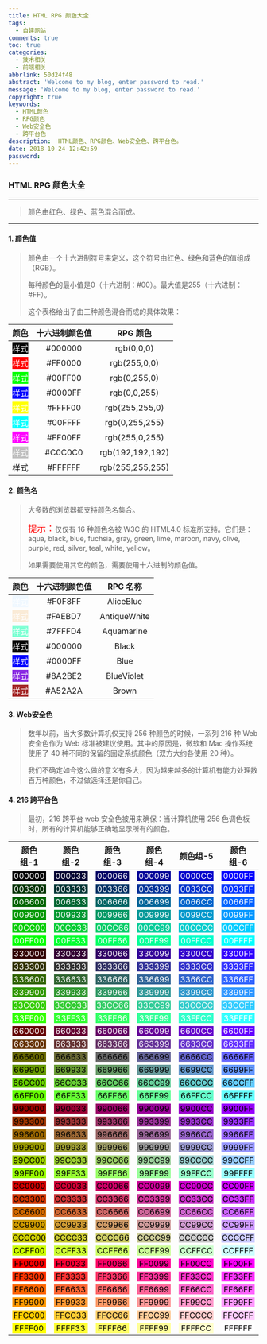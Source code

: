 ```yaml
---
title: HTML RPG 颜色大全
tags:
  - 自建网站
comments: true
toc: true
categories:
  - 技术相关
  - 前端相关
abbrlink: 50d24f48
abstract: 'Welcome to my blog, enter password to read.'
message: 'Welcome to my blog, enter password to read.'
copyright: true
keywords:
  - HTML颜色
  - RPG颜色
  - Web安全色
  - 跨平台色
description:  HTML颜色、RPG颜色、Web安全色、跨平台色。
date: 2018-10-24 12:42:59
password:
---
```

<script type="text/javascript" src="/js/src/bai.js"></script>

### HTML RPG 颜色大全

---
> 颜色由红色、绿色、蓝色混合而成。
---

#### 1. 颜色值
> 颜色由一个十六进制符号来定义，这个符号由红色、绿色和蓝色的值组成（RGB）。
>
> 每种颜色的最小值是0（十六进制：#00）。最大值是255（十六进制：#FF）。
>
> 这个表格给出了由三种颜色混合而成的具体效果：

| 颜色                                                         | 十六进制颜色值 | RPG 颜色        |
| :---:                                                        | :----:         |:--:             |
|<div style="background:#000000; color:#FFF" size=2>样式</div> | #000000        | rgb(0,0,0)      |
|<div style="background:#FF0000; color:#FFF" size=2>样式</div> | #FF0000        | rgb(255,0,0)    |
|<div style="background:#00FF00; color:#FFF" size=2>样式</div> | #00FF00        | rgb(0,255,0)    |
|<div style="background:#0000FF; color:#FFF" size=2>样式</div> | #0000FF        | rgb(0,0,255)    |
|<div style="background:#FFFF00; color:#FFF" size=2>样式</div> | #FFFF00        | rgb(255,255,0)  |
|<div style="background:#00FFFF; color:#FFF" size=2>样式</div> | #00FFFF        | rgb(0,255,255)  |
|<div style="background:#FF00FF; color:#FFF" size=2>样式</div> | #FF00FF        | rgb(255,0,255)  |
|<div style="background:#C0C0C0; color:#FFF" size=2>样式</div> | #C0C0C0        | rgb(192,192,192)|
|<div style="background:#FFFFFF; color:#000" size=2>样式</div> | #FFFFFF        | rgb(255,255,255)|


#### 2. 颜色名
> 大多数的浏览器都支持颜色名集合。
>
> <font color="#FF0000" size=4>提示：</font>仅仅有 16 种颜色名被 W3C 的 HTML4.0 标准所支持。它们是：aqua, black, blue, fuchsia, gray, green, lime, maroon, navy, olive, purple, red, silver, teal, white, yellow。
>
> 如果需要使用其它的颜色，需要使用十六进制的颜色值。

| 颜色                                                         | 十六进制颜色值 | RPG 名称     |
| :---:                                                        | :----:         |:--:          |
|<div style="background:#F0F8FF; color:#FFF" size=2>样式</div> | #F0F8FF        | AliceBlue    |
|<div style="background:#FAEBD7; color:#FFF" size=2>样式</div> | #FAEBD7        | AntiqueWhite |
|<div style="background:#7FFFD4; color:#FFF" size=2>样式</div> | #7FFFD4        | Aquamarine   |
|<div style="background:#000000; color:#FFF" size=2>样式</div> | #000000        | Black        |
|<div style="background:#0000FF; color:#FFF" size=2>样式</div> | #0000FF        | Blue         |
|<div style="background:#8A2BE2; color:#FFF" size=2>样式</div> | #8A2BE2        | BlueViolet   |
|<div style="background:#A52A2A; color:#FFF" size=2>样式</div> | #A52A2A        | Brown        |

#### 3. Web安全色
> 数年以前，当大多数计算机仅支持 256 种颜色的时候，一系列 216 种 Web 安全色作为 Web 标准被建议使用。其中的原因是，微软和 Mac 操作系统使用了 40 种不同的保留的固定系统颜色（双方大约各使用 20 种）。
>
> 我们不确定如今这么做的意义有多大，因为越来越多的计算机有能力处理数百万种颜色，不过做选择还是你自己。

#### 4. 216 跨平台色
> 最初，216 跨平台 web 安全色被用来确保：当计算机使用 256 色调色板时，所有的计算机能够正确地显示所有的颜色。

| 颜色组-1 | 颜色组-2 | 颜色组-3 | 颜色组-4 | 颜色组-5 | 颜色组-6 |
|:-------: |:-------: |:-------: |:-------: |:-------: |:-------: |
| <div style="background:#000000; color:#FFF" size=2>000000</div> | <div style="background:#000033; color:#FFF" size=2>000033</div> | <div style="background:#000066; color:#FFF" size=2>000066</div> | <div style="background:#000099; color:#FFF" size=2>000099</div> | <div style="background:#0000CC; color:#FFF" size=2>0000CC</div> | <div style="background:#0000FF; color:#FFF" size=2>0000FF</div> |
| <div style="background:#003300; color:#FFF" size=2>003300</div> | <div style="background:#003333; color:#FFF" size=2>003333</div> | <div style="background:#003366; color:#FFF" size=2>003366</div> | <div style="background:#003399; color:#FFF" size=2>003399</div> | <div style="background:#0033CC; color:#FFF" size=2>0033CC</div> | <div style="background:#0033FF; color:#FFF" size=2>0033FF</div> |
| <div style="background:#006600; color:#FFF" size=2>006600</div> | <div style="background:#006633; color:#FFF" size=2>006633</div> | <div style="background:#006666; color:#FFF" size=2>006666</div> | <div style="background:#006699; color:#FFF" size=2>006699</div> | <div style="background:#0066CC; color:#FFF" size=2>0066CC</div> | <div style="background:#0066FF; color:#FFF" size=2>0066FF</div> |
| <div style="background:#009900; color:#FFF" size=2>009900</div> | <div style="background:#009933; color:#FFF" size=2>009933</div> | <div style="background:#009966; color:#FFF" size=2>009966</div> | <div style="background:#009999; color:#FFF" size=2>009999</div> | <div style="background:#0099CC; color:#FFF" size=2>0099CC</div> | <div style="background:#0099FF; color:#FFF" size=2>0099FF</div> |
| <div style="background:#00CC00; color:#FFF" size=2>00CC00</div> | <div style="background:#00CC33; color:#FFF" size=2>00CC33</div> | <div style="background:#00CC66; color:#FFF" size=2>00CC66</div> | <div style="background:#00CC99; color:#FFF" size=2>00CC99</div> | <div style="background:#00CCCC; color:#FFF" size=2>00CCCC</div> | <div style="background:#00CCFF; color:#FFF" size=2>00CCFF</div> |
| <div style="background:#00FF00; color:#FFF" size=2>00FF00</div> | <div style="background:#00FF33; color:#FFF" size=2>00FF33</div> | <div style="background:#00FF66; color:#FFF" size=2>00FF66</div> | <div style="background:#00FF99; color:#FFF" size=2>00FF99</div> | <div style="background:#00FFCC; color:#FFF" size=2>00FFCC</div> | <div style="background:#00FFFF; color:#FFF" size=2>00FFFF</div> |
| <div style="background:#330000; color:#FFF" size=2>330000</div> | <div style="background:#330033; color:#FFF" size=2>330033</div> | <div style="background:#330066; color:#FFF" size=2>330066</div> | <div style="background:#330099; color:#FFF" size=2>330099</div> | <div style="background:#3300CC; color:#FFF" size=2>3300CC</div> | <div style="background:#3300FF; color:#FFF" size=2>3300FF</div> |
| <div style="background:#333300; color:#FFF" size=2>333300</div> | <div style="background:#333333; color:#FFF" size=2>333333</div> | <div style="background:#333366; color:#FFF" size=2>333366</div> | <div style="background:#333399; color:#FFF" size=2>333399</div> | <div style="background:#3333CC; color:#FFF" size=2>3333CC</div> | <div style="background:#3333FF; color:#FFF" size=2>3333FF</div> |
| <div style="background:#336600; color:#FFF" size=2>336600</div> | <div style="background:#336633; color:#FFF" size=2>336633</div> | <div style="background:#336666; color:#FFF" size=2>336666</div> | <div style="background:#336699; color:#FFF" size=2>336699</div> | <div style="background:#3366CC; color:#FFF" size=2>3366CC</div> | <div style="background:#3366FF; color:#FFF" size=2>3366FF</div> |
| <div style="background:#339900; color:#FFF" size=2>339900</div> | <div style="background:#339933; color:#FFF" size=2>339933</div> | <div style="background:#339966; color:#FFF" size=2>339966</div> | <div style="background:#339999; color:#FFF" size=2>339999</div> | <div style="background:#3399CC; color:#FFF" size=2>3399CC</div> | <div style="background:#3399FF; color:#FFF" size=2>3399FF</div> |
| <div style="background:#33CC00; color:#FFF" size=2>33CC00</div> | <div style="background:#33CC33; color:#FFF" size=2>33CC33</div> | <div style="background:#33CC66; color:#FFF" size=2>33CC66</div> | <div style="background:#33CC99; color:#FFF" size=2>33CC99</div> | <div style="background:#33CCCC; color:#FFF" size=2>33CCCC</div> | <div style="background:#33CCFF; color:#FFF" size=2>33CCFF</div> |
| <div style="background:#33FF00; color:#FFF" size=2>33FF00</div> | <div style="background:#33FF33; color:#FFF" size=2>33FF33</div> | <div style="background:#33FF66; color:#FFF" size=2>33FF66</div> | <div style="background:#33FF99; color:#FFF" size=2>33FF99</div> | <div style="background:#33FFCC; color:#FFF" size=2>33FFCC</div> | <div style="background:#33FFFF; color:#FFF" size=2>33FFFF</div> |
| <div style="background:#660000; color:#FFF" size=2>660000</div> | <div style="background:#660033; color:#FFF" size=2>660033</div> | <div style="background:#660066; color:#FFF" size=2>660066</div> | <div style="background:#660099; color:#FFF" size=2>660099</div> | <div style="background:#6600CC; color:#FFF" size=2>6600CC</div> | <div style="background:#6600FF; color:#FFF" size=2>6600FF</div> |
| <div style="background:#663300; color:#FFF" size=2>663300</div> | <div style="background:#663333; color:#FFF" size=2>663333</div> | <div style="background:#663366; color:#FFF" size=2>663366</div> | <div style="background:#663399; color:#FFF" size=2>663399</div> | <div style="background:#6633CC; color:#FFF" size=2>6633CC</div> | <div style="background:#6633FF; color:#FFF" size=2>6633FF</div> |
| <div style="background:#666600; color:#000" size=2>666600</div> | <div style="background:#666633; color:#000" size=2>666633</div> | <div style="background:#666666; color:#000" size=2>666666</div> | <div style="background:#666699; color:#000" size=2>666699</div> | <div style="background:#6666CC; color:#000" size=2>6666CC</div> | <div style="background:#6666FF; color:#000" size=2>6666FF</div> |
| <div style="background:#669900; color:#000" size=2>669900</div> | <div style="background:#669933; color:#000" size=2>669933</div> | <div style="background:#669966; color:#000" size=2>669966</div> | <div style="background:#669999; color:#000" size=2>669999</div> | <div style="background:#6699CC; color:#000" size=2>6699CC</div> | <div style="background:#6699FF; color:#000" size=2>6699FF</div> |
| <div style="background:#66CC00; color:#000" size=2>66CC00</div> | <div style="background:#66CC33; color:#000" size=2>66CC33</div> | <div style="background:#66CC66; color:#000" size=2>66CC66</div> | <div style="background:#66CC99; color:#000" size=2>66CC99</div> | <div style="background:#66CCCC; color:#000" size=2>66CCCC</div> | <div style="background:#66CCFF; color:#000" size=2>66CCFF</div> |
| <div style="background:#66FF00; color:#000" size=2>66FF00</div> | <div style="background:#66FF33; color:#000" size=2>66FF33</div> | <div style="background:#66FF66; color:#000" size=2>66FF66</div> | <div style="background:#66FF99; color:#000" size=2>66FF99</div> | <div style="background:#66FFCC; color:#000" size=2>66FFCC</div> | <div style="background:#66FFFF; color:#000" size=2>66FFFF</div> |
| <div style="background:#990000; color:#000" size=2>990000</div> | <div style="background:#990033; color:#000" size=2>990033</div> | <div style="background:#990066; color:#000" size=2>990066</div> | <div style="background:#990099; color:#000" size=2>990099</div> | <div style="background:#9900CC; color:#000" size=2>9900CC</div> | <div style="background:#9900FF; color:#000" size=2>9900FF</div> |
| <div style="background:#993300; color:#000" size=2>993300</div> | <div style="background:#993333; color:#000" size=2>993333</div> | <div style="background:#993366; color:#000" size=2>993366</div> | <div style="background:#993399; color:#000" size=2>993399</div> | <div style="background:#9933CC; color:#000" size=2>9933CC</div> | <div style="background:#9933FF; color:#000" size=2>9933FF</div> |
| <div style="background:#996600; color:#000" size=2>996600</div> | <div style="background:#996633; color:#000" size=2>996633</div> | <div style="background:#996666; color:#000" size=2>996666</div> | <div style="background:#996699; color:#000" size=2>996699</div> | <div style="background:#9966CC; color:#000" size=2>9966CC</div> | <div style="background:#9966FF; color:#000" size=2>9966FF</div> |
| <div style="background:#999900; color:#000" size=2>999900</div> | <div style="background:#999933; color:#000" size=2>999933</div> | <div style="background:#999966; color:#000" size=2>999966</div> | <div style="background:#999999; color:#000" size=2>999999</div> | <div style="background:#9999CC; color:#000" size=2>9999CC</div> | <div style="background:#9999FF; color:#000" size=2>9999FF</div> |
| <div style="background:#99CC00; color:#000" size=2>99CC00</div> | <div style="background:#99CC33; color:#000" size=2>99CC33</div> | <div style="background:#99CC66; color:#000" size=2>99CC66</div> | <div style="background:#99CC99; color:#000" size=2>99CC99</div> | <div style="background:#99CCCC; color:#000" size=2>99CCCC</div> | <div style="background:#99CCFF; color:#000" size=2>99CCFF</div> |
| <div style="background:#99FF00; color:#000" size=2>99FF00</div> | <div style="background:#99FF33; color:#000" size=2>99FF33</div> | <div style="background:#99FF66; color:#000" size=2>99FF66</div> | <div style="background:#99FF99; color:#000" size=2>99FF99</div> | <div style="background:#99FFCC; color:#000" size=2>99FFCC</div> | <div style="background:#99FFFF; color:#000" size=2>99FFFF</div> |
| <div style="background:#CC0000; color:#000" size=2>CC0000</div> | <div style="background:#CC0033; color:#000" size=2>CC0033</div> | <div style="background:#CC0066; color:#000" size=2>CC0066</div> | <div style="background:#CC0099; color:#000" size=2>CC0099</div> | <div style="background:#CC00CC; color:#000" size=2>CC00CC</div> | <div style="background:#CC00FF; color:#000" size=2>CC00FF</div> |
| <div style="background:#CC3300; color:#000" size=2>CC3300</div> | <div style="background:#CC3333; color:#000" size=2>CC3333</div> | <div style="background:#CC3366; color:#000" size=2>CC3366</div> | <div style="background:#CC3399; color:#000" size=2>CC3399</div> | <div style="background:#CC33CC; color:#000" size=2>CC33CC</div> | <div style="background:#CC33FF; color:#000" size=2>CC33FF</div> |
| <div style="background:#CC6600; color:#000" size=2>CC6600</div> | <div style="background:#CC6633; color:#000" size=2>CC6633</div> | <div style="background:#CC6666; color:#000" size=2>CC6666</div> | <div style="background:#CC6699; color:#000" size=2>CC6699</div> | <div style="background:#CC66CC; color:#000" size=2>CC66CC</div> | <div style="background:#CC66FF; color:#000" size=2>CC66FF</div> |
| <div style="background:#CC9900; color:#000" size=2>CC9900</div> | <div style="background:#CC9933; color:#000" size=2>CC9933</div> | <div style="background:#CC9966; color:#000" size=2>CC9966</div> | <div style="background:#CC9999; color:#000" size=2>CC9999</div> | <div style="background:#CC99CC; color:#000" size=2>CC99CC</div> | <div style="background:#CC99FF; color:#000" size=2>CC99FF</div> |
| <div style="background:#CCCC00; color:#000" size=2>CCCC00</div> | <div style="background:#CCCC33; color:#000" size=2>CCCC33</div> | <div style="background:#CCCC66; color:#000" size=2>CCCC66</div> | <div style="background:#CCCC99; color:#000" size=2>CCCC99</div> | <div style="background:#CCCCCC; color:#000" size=2>CCCCCC</div> | <div style="background:#CCCCFF; color:#000" size=2>CCCCFF</div> |
| <div style="background:#CCFF00; color:#000" size=2>CCFF00</div> | <div style="background:#CCFF33; color:#000" size=2>CCFF33</div> | <div style="background:#CCFF66; color:#000" size=2>CCFF66</div> | <div style="background:#CCFF99; color:#000" size=2>CCFF99</div> | <div style="background:#CCFFCC; color:#000" size=2>CCFFCC</div> | <div style="background:#CCFFFF; color:#000" size=2>CCFFFF</div> |
| <div style="background:#FF0000; color:#000" size=2>FF0000</div> | <div style="background:#FF0033; color:#000" size=2>FF0033</div> | <div style="background:#FF0066; color:#000" size=2>FF0066</div> | <div style="background:#FF0099; color:#000" size=2>FF0099</div> | <div style="background:#FF00CC; color:#000" size=2>FF00CC</div> | <div style="background:#FF00FF; color:#000" size=2>FF00FF</div> |
| <div style="background:#FF3300; color:#000" size=2>FF3300</div> | <div style="background:#FF3333; color:#000" size=2>FF3333</div> | <div style="background:#FF3366; color:#000" size=2>FF3366</div> | <div style="background:#FF3399; color:#000" size=2>FF3399</div> | <div style="background:#FF33CC; color:#000" size=2>FF33CC</div> | <div style="background:#FF33FF; color:#000" size=2>FF33FF</div> |
| <div style="background:#FF6600; color:#000" size=2>FF6600</div> | <div style="background:#FF6633; color:#000" size=2>FF6633</div> | <div style="background:#FF6666; color:#000" size=2>FF6666</div> | <div style="background:#FF6699; color:#000" size=2>FF6699</div> | <div style="background:#FF66CC; color:#000" size=2>FF66CC</div> | <div style="background:#FF66FF; color:#000" size=2>FF66FF</div> |
| <div style="background:#FF9900; color:#000" size=2>FF9900</div> | <div style="background:#FF9933; color:#000" size=2>FF9933</div> | <div style="background:#FF9966; color:#000" size=2>FF9966</div> | <div style="background:#FF9999; color:#000" size=2>FF9999</div> | <div style="background:#FF99CC; color:#000" size=2>FF99CC</div> | <div style="background:#FF99FF; color:#000" size=2>FF99FF</div> |
| <div style="background:#FFCC00; color:#000" size=2>FFCC00</div> | <div style="background:#FFCC33; color:#000" size=2>FFCC33</div> | <div style="background:#FFCC66; color:#000" size=2>FFCC66</div> | <div style="background:#FFCC99; color:#000" size=2>FFCC99</div> | <div style="background:#FFCCCC; color:#000" size=2>FFCCCC</div> | <div style="background:#FFCCFF; color:#000" size=2>FFCCFF</div> |
| <div style="background:#FFFF00; color:#000" size=2>FFFF00</div> | <div style="background:#FFFF33; color:#000" size=2>FFFF33</div> | <div style="background:#FFFF66; color:#000" size=2>FFFF66</div> | <div style="background:#FFFF99; color:#000" size=2>FFFF99</div> | <div style="background:#FFFFCC; color:#000" size=2>FFFFCC</div> | <div style="background:#FFFFFF; color:#000" size=2>FFFFFF</div> |
